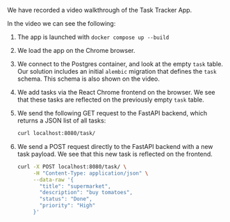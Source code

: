 We have recorded a video walkthrough of the Task Tracker App.

In the video we can see the following:

1.  The app is launched with `docker compose up --build`

2.  We load the app on the Chrome browser.

3.  We connect to the Postgres container, and look at the empty `task` table. Our solution includes an initial `alembic` migration that defines the `task` schema. This schema is also shown on the video.

4.  We add tasks via the React Chrome frontend on the browser. We see that these tasks are reflected on the previously empty `task` table.

5.  We send the following GET request to the FastAPI backend, which returns a JSON list of all tasks:
    
    ```sh
    curl localhost:8080/task/
    ```

6.  We send a POST request directly to the FastAPI backend with a new task payload. We see that this new task is reflected on the frontend.
    
    ```sh
    curl -X POST localhost:8080/task/ \
         -H "Content-Type: application/json" \
         --data-raw '{
           "title": "supermarket",
           "description": "buy tomatoes",
           "status": "Done",
           "priority": "High"
         }'
    ```
